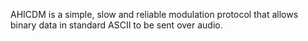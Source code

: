 AHICDM is a simple, slow and reliable modulation protocol that allows binary data in standard ASCII to be sent over audio.